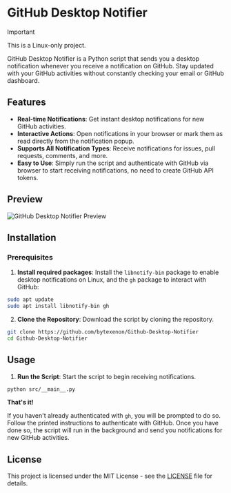 # GitHub Desktop Notifier

> [!IMPORTANT]  
> This is a Linux-only project.

GitHub Desktop Notifier is a Python script that sends you a desktop notification whenever you receive a notification on GitHub. Stay updated with your GitHub activities without constantly checking your email or GitHub dashboard.

## Features

- **Real-time Notifications**: Get instant desktop notifications for new GitHub activities.
- **Interactive Actions**: Open notifications in your browser or mark them as read directly from the notification popup.
- **Supports All Notification Types**: Receive notifications for issues, pull requests, comments, and more.
- **Easy to Use**: Simply run the script and authenticate with GitHub via browser to start receiving notifications, no need to create GitHub API tokens.

## Preview

![GitHub Desktop Notifier Preview](https://github.com/user-attachments/assets/63951238-ec37-433d-9ec2-aad393e6442e)

## Installation

### Prerequisites

1. **Install required packages**: Install the `libnotify-bin` package to enable desktop notifications on Linux, and the `gh` package to interact with GitHub:

```bash
sudo apt update
sudo apt install libnotify-bin gh
```

2. **Clone the Repository**: Download the script by cloning the repository.

```bash
git clone https://github.com/bytexenon/Github-Desktop-Notifier
cd Github-Desktop-Notifier
```

## Usage

1. **Run the Script**: Start the script to begin receiving notifications.

```bash
python src/__main__.py
```

**That's it!**

If you haven't already authenticated with `gh`, you will be prompted to do so. Follow the printed instructions to authenticate with GitHub. Once you have done so, the script will run in the background and send you notifications for new GitHub activities.

## License

This project is licensed under the MIT License - see the [LICENSE](LICENSE) file for details.
